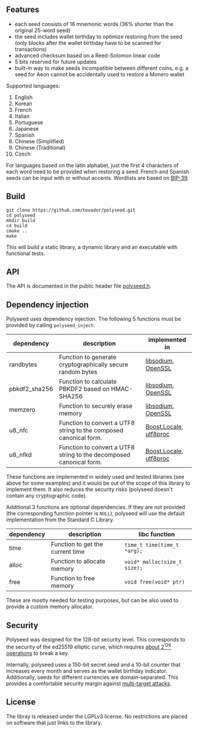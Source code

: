 ## Features

* each seed consists of 16 mnemonic words (36% shorter than the original 25-word seed)
* the seed includes wallet birthday to optimize restoring from the seed (only blocks after the wallet birthday have to be scanned for transactions)
* advanced checksum based on a Reed-Solomon linear code
* 5 bits reserved for future updates
* built-in way to make seeds incompatible between different coins, e.g. a seed for Aeon cannot be accidentally used to restore a Monero wallet

Supported languages:

1. English
2. Korean
3. French
4. Italian
5. Portuguese
6. Japanese
7. Spanish
8. Chinese (Simplified)
9. Chinese (Traditional)
10. Czech

For languages based on the latin alphabet, just the first 4 characters of each word need to be provided when restoring a seed. French and Spanish seeds can be input with or without accents. Wordlists are based on [BIP-39](https://github.com/bitcoin/bips/blob/master/bip-0039/bip-0039-wordlists.md).

## Build

```
git clone https://github.com/tevador/polyseed.git
cd polyseed
mkdir build
cd build
cmake ..
make
```

This will build a static library, a dynamic library and an executable with functional tests.

## API

The API is documented in the public header file [polyseed.h](include/polyseed.h).

## Dependency injection

Polyseed uses dependency injection. The following 5 functions must be provided by calling `polyseed_inject`:

| dependency | description | implemented in |
|------------|-------------|----------------|
| randbytes  | Function to generate cryptographically secure random bytes | [libsodium](https://github.com/jedisct1/libsodium), [OpenSSL](https://github.com/openssl/openssl) |
| pbkdf2_sha256 | Function to calculate PBKDF2 based on HMAC-SHA256 | [libsodium](https://github.com/jedisct1/libsodium), [OpenSSL](https://github.com/openssl/openssl) |
| memzero | Function to securely erase memory | [libsodium](https://github.com/jedisct1/libsodium), [OpenSSL](https://github.com/openssl/openssl) |
| u8_nfc | Function to convert a UTF8 string to the composed canonical form. | [Boost.Locale](https://www.boost.org/doc/libs/1_77_0/libs/locale/doc/html/), [utf8proc](https://github.com/JuliaStrings/utf8proc) |
| u8_nfkd | Function to convert a UTF8 string to the decomposed canonical form. | [Boost.Locale](https://www.boost.org/doc/libs/1_77_0/libs/locale/doc/html/), [utf8proc](https://github.com/JuliaStrings/utf8proc) |

These functions are implemented in widely used and tested libraries (see above for some examples) and it would be out of the scope of this library to implement them. It also reduces the security risks (polyseed doesn't contain any cryptographic code).

Additional 3 functions are optional dependencies. If they are not provided (the corresponding function pointer is `NULL`), polyseed will use the default implementation from the Standard C Library.

| dependency | description | libc function |
|------------|-------------|----------------|
| time  | Function to get the current time | `time_t time(time_t *arg);` |
| alloc | Function to allocate memory | `void* malloc(size_t size);` |
| free | Function to free memory | `void free(void* ptr)` |

These are mostly needed for testing purposes, but can be also used to provide a custom memory allocator.

## Security

Polyseed was designed for the 128-bit security level. This corresponds to the security of the ed25519 elliptic curve, which requires [about 2<sup>126</sup> operations](https://safecurves.cr.yp.to/rho.html) to break a key.

Internally, polyseed uses a 150-bit secret seed and a 10-bit counter that increases every month and serves as the wallet birthday indicator. Additionally, seeds for different currencies are domain-separated. This provides a comfortable security margin against [multi-target attacks](https://blog.cr.yp.to/20151120-batchattacks.html).

## License

The libray is released under the LGPLv3 license. No restrictions are placed on software that just links to the library.